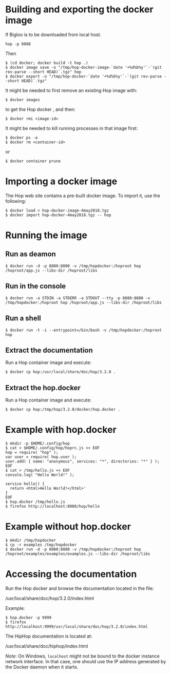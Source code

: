 
Building and exporting the docker image
=======================================

If Bigloo is to be downloaded from local host.

```shell
hop -p 8888
```

Then

```shell
$ (cd docker; docker build -t hop .)
$ docker image save -o "/tmp/hop-docker-image-`date '+%d%b%y'`-`(git rev-parse --short HEAD)`.tgz" hop
$ docker export -o "/tmp/hop-docker-`date '+%d%b%y'`-`(git rev-parse --short HEAD)`.tgz"
```

It might be needed to first remove an existing Hop image with:

```shell
$ docker images
```

to get the Hop docker <image-id>, and then:

```shell
$ docker rmi <image-id>
```

It might be needed to kill running processes in that image first:

```shell
$ docker ps -a
$ docker rm <container-id>
```

or

```shell
$ docker container prune
```

Importing a docker image
========================

The Hop web site contains a pre-built docker image. To import it, use
the following:

```shell
$ docker load < hop-docker-image-4may2018.tgz
$ docker import hop-docker-4may2018.tgz -- hop
```

Running the image
=================

Run as deamon
-------------

```shell
$ docker run -d -p 8080:8080 -v /tmp/hopdocker:/hoproot hop /hoproot/app.js --libs-dir /hoproot/libs
```

Run in the console
------------------

```shell
$ docker run -a STDIN -a STDERR -a STDOUT --tty -p 8080:8080 -v /tmp/hopdocker:/hoproot hop /hoproot/app.js --libs-dir /hoproot/libs
```

Run a shell
----------

```shell
$ docker run -t -i --entrypoint=/bin/bash -v /tmp/hopdocker:/hoproot hop
```

Extract the documentation
-------------------------

Run a Hop container image and execute:

```shell
$ docker cp hop:/usr/local/share/doc/hop/3.2.0 .
```

Extract the hop.docker
----------------------

Run a Hop container image and execute:

```shell
$ docker cp hop:/tmp/hop/3.2.0/docker/hop.docker .
```

Example with hop.docker
=======================

```shell
$ mkdir -p $HOME/.config/hop
$ cat > $HOME/.config/hop/hoprc.js << EOF
hop = require( "hop" );
var user = require( hop.user );
user.add( { name: "anonymous", services: "*", directories: "*" } );
EOF
$ cat > /tmp/hello.js << EOF
console.log( "Hello World!" );

service hello() {
  return <html>Hello World!</html>'
}
EOF
$ hop.docker /tmp/hello.js
$ firefox http://localhost:8080/hop/hello
```

Example without hop.docker
==========================

```shell
$ mkdir /tmp/hopdocker
$ cp -r examples /tmp/hopdocker
$ docker run -d -p 8080:8080 -v /tmp/hopdocker:/hoproot hop /hoproot/examples/examples/examples.js --libs-dir /hoproot/libs
```

Accessing the documentation
===========================

Run the Hop docker and browse the documentation located in the file:

  /usr/local/share/doc/hop/3.2.0/index.html

Example:

```shell
$ hop.docker -p 9999
$ firefox http://localhost:9999/usr/local/share/doc/hop/3.2.0/index.html
```

The HipHop documentation is located at:

  /usr/local/share/doc/hiphop/index.html


*Note*: On Windows, `localhost` might not be bound to the docker
instance network interface. In that case, one should use the IP
address generated by the Docker daemon when it starts.
